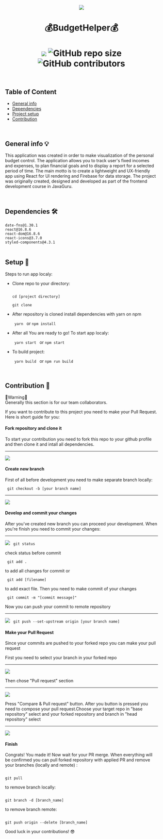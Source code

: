 <div align="center">
<img src="./src/assets/readme/logo.png"/>
</div>
<h1 align="center">💰BudgetHelper💰<h1>
<div align="center">
<img src="https://img.shields.io/github/last-commit/WarOnKhoff/FinApp-Jg.svg">
<img alt="GitHub repo size" src="https://img.shields.io/github/repo-size/WarOnKhoff/FinApp-Jg.svg">
<img alt="GitHub contributors" src="https://img.shields.io/github/contributors/WarOnKhoff/FinApp-Jg.svg">
</div>

<br>

<h2>Table of Content</h2>
<ul>
<li><a href='#general'>General info</a></li>
<li><a href='#dependencies'>Dependencies</a></li>
<li><a href='#setup'>Project setup</a></li>
<li><a href='#contribution'>Contribution</a></li>
</ul>

<br>

<div id='general'>
<h2>General info 💡</h2>
<p>This application was created in order to make visualization of the personal budget control. The application allows you to track user's fixed incomes and expenses, to plan financial goals and to display a report for a selected period of time. The main motto is to create a lightweight and UX-friendly app using React for UI rendering and Firebase for data storage. The project was originally created, designed and developed as part of the frontend development course in JavaGuru.</p>
</div>
<br>
<div id='dependencies'>
<h2>Dependencies 🛠</h2>
<code>date-fns@1.30.1</code> <br>
<code>react@16.8.6</code> <br>
<code>react-dom@16.8.6</code> <br>
<code>react-icons@3.7.0</code> <br>
<code>styled-components@4.3.1</code> <br>
</div>
<br>
<div id='setup'>
<h2>Setup 🔌</h2>
<p>Steps to run app localy:</p>
<ul>
<li>
<p> Clone repo to your directory:<p>
<code>
cd [project directory]<br>
git clone
</code>
</li>
<li>
<p> After repository is cloned install dependencies with yarn on npm<p>
<code> yarn </code> or <code>npm install</code>
</li>
<li>
<p> After all You are ready to go! To start app localy:<p>
<code> yarn start </code> or <code>npm start</code>
</li>
<li>
<p> To build project:<p>
<code> yarn build </code> or <code>npm run build</code>
</li>
</ul>
</div>
<br>
<div id='contribution'>
<h2>Contribution 💎</h2>
<p>🚨Warning🚨<br>
Generally this section is for our team collaborators.</p>
<p>If you want to contribute to this project you need to make your Pull Request. Here is short guide for you:</p>
<h4>Fork repository and clone it</h4>
<p>To start your contribution you need to fork this repo to your github profile and then clone it and intall all dependencies. </p>
<hr>
<img src="./src/assets/readme/fork.png">
<h4>Create new branch</h4>
<p>First of all before development you need to make separate branch locally:</p>
<code> git checkout -b [your branch name] </code>
<hr>
<img src="./src/assets/readme/checkout.png">
<h4>Develop and commit your changes</h4>
<p>After you've created new branch you can proceed your development. When you're finish you need to commit your changes:</p>
<hr>
<img src="./src/assets/readme/commit.png">
<code> git status</code><br>
<p>check status before commit<p>
<code> git add .</code><br>
<p>to add all changes for commit or<p>
<code> git add [filename]</code><br>
<p>to add exact file. Then you need to make commit of your changes<p>
<code> git commit -m "[commit message]"</code><br>
<p>Now you can push your commit to remote repository</p>
<hr>
<img src="./src/assets/readme/push.png">
<code> git push --set-upstream origin [your branch name]</code><br>
<h4>Make your Pull Request</h4>
<p>Since your commits are pushed to your forked repo you can make your pull request</p>
<p>First you need to select your branch in your forked repo</p>
<hr>
<img src="./src/assets/readme/gitBranch.png">
<p>Then chose "Pull request" section</p>
<hr>
<img src="./src/assets/readme/pullRequest.png">
<p>Press "Compare & Pull request" button. After you button is pressed you need to compose your pull request.Choose your target repo in "base repository" select and your forked repository and branch in "head repository" select </p>
<hr>
<img src="./src/assets/readme/composePR.png">
<h4>Finish</h4>
<p>Congrats! You made it! Now wait for your PR merge. When everything will be confirmed you can pull forked repository with applied PR and remove your branches (locally and remote) : </p>
<code> 
git pull
</code>
<p>to remove branch locally:</p>
<code> 
git branch -d [branch_name]
</code>
<p>to remove branch remote:</p>
<code> 
git push origin --delete [branch_name]
</code>
<p> Good luck in your contributions! 😎 </p>
</div>
<br>